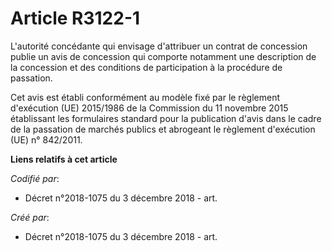 # Article R3122-1

L'autorité concédante qui envisage d'attribuer un contrat de concession publie un avis de concession qui comporte notamment
une description de la concession et des conditions de participation à la procédure de passation.

Cet avis est établi conformément au modèle fixé par le règlement d'exécution (UE) 2015/1986 de la Commission du 11 novembre
2015 établissant les formulaires standard pour la publication d'avis dans le cadre de la passation de marchés publics et
abrogeant le règlement d'exécution (UE) n° 842/2011.

**Liens relatifs à cet article**

_Codifié par_:

  - Décret n°2018-1075 du 3 décembre 2018 - art.

_Créé par_:

  - Décret n°2018-1075 du 3 décembre 2018 - art.
